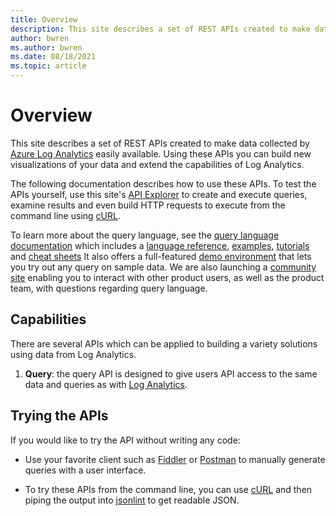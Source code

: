 ```yaml
---
title: Overview
description: This site describes a set of REST APIs created to make data collected by Azure Log Analytics easily available.
author: bwren
ms.author: bwren
ms.date: 08/18/2021
ms.topic: article
---
```

# Overview

This site describes a set of REST APIs created to make data collected by [Azure Log Analytics](https://azure.microsoft.com/blog/announcing-the-new-and-improved-azure-log-analytics/) easily available. Using these APIs you can build new visualizations of your data and extend the capabilities of Log Analytics.

The following documentation describes how to use these APIs. To test the APIs yourself, use this site's [API Explorer](https://dev.loganalytics.io/apiexplorer/query) to create and execute queries, examine results and even build HTTP requests to execute from the command line using [cURL](https://curl.haxx.se/).

To learn more about the query language, see the [query language documentation](https://docs.loganalytics.io/) which includes a [language reference](https://docs.loganalytics.io/docs/Language-Reference), [examples](https://docs.loganalytics.io/docs/Examples), [tutorials](https://docs.loganalytics.io/docs/Learn/Tutorials/Date-and-time-operations) and [cheat sheets](https://docs.loganalytics.io/docs/Learn/References/Legacy-to-new-to-Azure-Log-Analytics-Language) It also offers a full-featured [demo environment](https://portal.loganalytics.io/demo) that lets you try out any query on sample data. We are also launching a [community site](https://aka.ms/azureloganalyticscommunity) enabling you to interact with other product users, as well as the product team, with questions regarding query language.

## Capabilities

There are several APIs which can be applied to building a variety solutions using data from Log Analytics.

1.  **Query**: the query API is designed to give users API access to the same data and queries as with [Log Analytics](https://azure.microsoft.com/blog/announcing-the-new-and-improved-azure-log-analytics/).

## Trying the APIs

If you would like to try the API without writing any code:

  - Use your favorite client such as [Fiddler](https://www.telerik.com/fiddler) or [Postman](https://www.getpostman.com/) to manually generate queries with a user interface.

  - To try these APIs from the command line, you can use [cURL](https://curl.haxx.se/) and then piping the output into [jsonlint](https://github.com/zaach/jsonlint) to get readable JSON.
